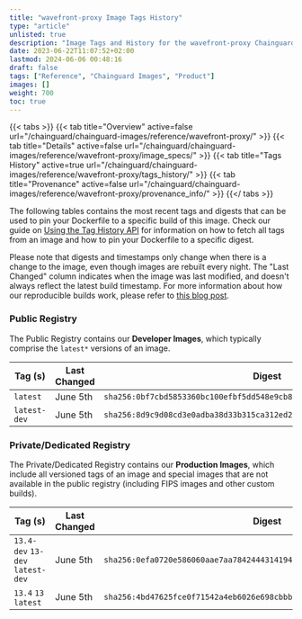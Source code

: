 ```yaml
---
title: "wavefront-proxy Image Tags History"
type: "article"
unlisted: true
description: "Image Tags and History for the wavefront-proxy Chainguard Image"
date: 2023-06-22T11:07:52+02:00
lastmod: 2024-06-06 00:48:16
draft: false
tags: ["Reference", "Chainguard Images", "Product"]
images: []
weight: 700
toc: true
---
```


{{< tabs >}}
{{< tab title="Overview" active=false url="/chainguard/chainguard-images/reference/wavefront-proxy/" >}}
{{< tab title="Details" active=false url="/chainguard/chainguard-images/reference/wavefront-proxy/image_specs/" >}}
{{< tab title="Tags History" active=true url="/chainguard/chainguard-images/reference/wavefront-proxy/tags_history/" >}}
{{< tab title="Provenance" active=false url="/chainguard/chainguard-images/reference/wavefront-proxy/provenance_info/" >}}
{{</ tabs >}}

The following tables contains the most recent tags and digests that can be used to pin your Dockerfile to a specific build of this image. Check our guide on [Using the Tag History API](/chainguard/chainguard-images/using-the-tag-history-api/) for information on how to fetch all tags from an image and how to pin your Dockerfile to a specific digest.

Please note that digests and timestamps only change when there is a change to the image, even though images are rebuilt every night. The "Last Changed" column indicates when the image was last modified, and doesn't always reflect the latest build timestamp. For more information about how our reproducible builds work, please refer to [this blog post](https://www.chainguard.dev/unchained/reproducing-chainguards-reproducible-image-builds).

### Public Registry
The Public Registry contains our **Developer Images**, which typically comprise the `latest*` versions of an image.

| Tag (s)       | Last Changed | Digest                                                                    |
|---------------|--------------|---------------------------------------------------------------------------|
|  `latest`     | June 5th     | `sha256:0bf7cbd5853360bc100efbf5dd548e9cb870a0beca07ad9323668e92ffe51b4a` |
|  `latest-dev` | June 5th     | `sha256:8d9c9d08cd3e0adba38d33b315ca312ed2ee5c4f0f0943cc742a443b9d4253ef` |


### Private/Dedicated Registry
The Private/Dedicated Registry contains our **Production Images**, which include all versioned tags of an image and special images that are not available in the public registry (including FIPS images and other custom builds).

| Tag (s)                           | Last Changed | Digest                                                                    |
|-----------------------------------|--------------|---------------------------------------------------------------------------|
|  `13.4-dev` `13-dev` `latest-dev` | June 5th     | `sha256:0efa0720e586060aae7aa78424443141946a403968a7d675973ad331f8533b40` |
|  `13.4` `13` `latest`             | June 5th     | `sha256:4bd47625fce0f71542a4eb6026e698cbbb292a065f2773300934c5bf98a3a365` |

